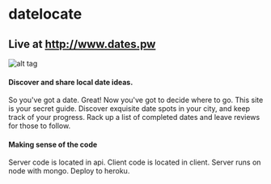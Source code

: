 datelocate
==========
## Live at http://www.dates.pw ##

![alt tag](https://raw.github.com/create/datelocate/master/client/www/img/splash.jpg)

#### Discover and share local date ideas. ####
So you've got a date. Great! Now you've got to decide where to go. This site is your secret guide. Discover exquisite date spots in your city, and keep track of your progress. Rack up a list of completed dates and leave reviews for those to follow.

#### Making sense of the code #####
Server code is located in api. Client code is located in client. Server runs on node with mongo. Deploy to heroku.
